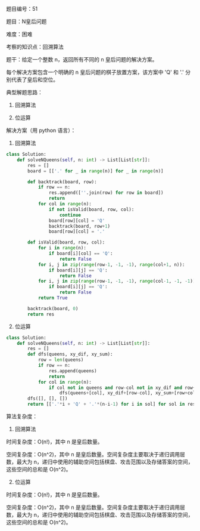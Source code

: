 题目编号：51

题目：N皇后问题

难度：困难

考察的知识点：回溯算法

题干：给定一个整数 n，返回所有不同的 n 皇后问题的解决方案。

每个解决方案包含一个明确的 n 皇后问题的棋子放置方案，该方案中 'Q' 和 '.' 分别代表了皇后和空位。

典型解题思路：

1. 回溯算法

2. 位运算

解决方案（用 python 语言）：

1. 回溯算法

```python
class Solution:
    def solveNQueens(self, n: int) -> List[List[str]]:
        res = []
        board = [['.' for _ in range(n)] for _ in range(n)]

        def backtrack(board, row):
            if row == n:
                res.append([''.join(row) for row in board])
                return
            for col in range(n):
                if not isValid(board, row, col):
                    continue
                board[row][col] = 'Q'
                backtrack(board, row+1)
                board[row][col] = '.'

        def isValid(board, row, col):
            for i in range(n):
                if board[i][col] == 'Q':
                    return False
            for i, j in zip(range(row-1, -1, -1), range(col+1, n)):
                if board[i][j] == 'Q':
                    return False
            for i, j in zip(range(row-1, -1, -1), range(col-1, -1, -1)):
                if board[i][j] == 'Q':
                    return False
            return True

        backtrack(board, 0)
        return res
```

2. 位运算

```python
class Solution:
    def solveNQueens(self, n: int) -> List[List[str]]:
        res = []
        def dfs(queens, xy_dif, xy_sum):
            row = len(queens)
            if row == n:
                res.append(queens)
                return
            for col in range(n):
                if col not in queens and row-col not in xy_dif and row+col not in xy_sum:
                    dfs(queens+[col], xy_dif+[row-col], xy_sum+[row+col])
        dfs([], [], [])
        return [['.'*i + 'Q' + '.'*(n-i-1) for i in sol] for sol in res]
```

算法复杂度：

1. 回溯算法

时间复杂度：O(n!)，其中 n 是皇后数量。

空间复杂度：O(n^2)，其中 n 是皇后数量。空间复杂度主要取决于递归调用层数，最大为 n，递归中使用的辅助空间包括棋盘、攻击范围以及存储答案的空间，这些空间的总和是 O(n^2)。

2. 位运算

时间复杂度：O(n!)，其中 n 是皇后数量。

空间复杂度：O(n^2)，其中 n 是皇后数量。空间复杂度主要取决于递归调用层数，最大为 n，递归中使用的辅助空间包括棋盘、攻击范围以及存储答案的空间，这些空间的总和是 O(n^2)。